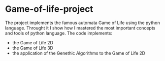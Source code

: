 # Game-of-life-project
The project implements the famous automata Game of Life using the python language. Throught it I show how I mastered the most important concepts and tools of python language.
The code implements:
- the Game of Life 2D
- the Game of Life 3D
- the application of the Genethic Algorithms to the Game of Life 2D

